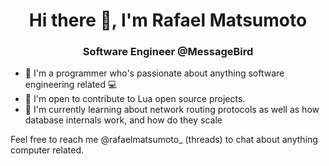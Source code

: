 <h1 align="center">Hi there 👋, I'm Rafael Matsumoto</h1>
<h3 align="center">Software Engineer @MessageBird</h3>

- 📄 I'm a programmer who's passionate about anything software engineering related 💻
- 🤝 I'm open to contribute to Lua open source projects.
- 🌱 I'm currently learning about network routing protocols as well as how database internals work, and how do they scale

Feel free to reach me @rafaelmatsumoto_ (threads) to chat about anything computer related.
